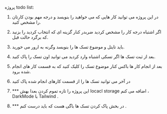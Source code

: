 پروژه todo list:
1) در این پروژه می توانید کار هایی که می خواهید را بنویسد و درجه مهم بودن کارتان را مشخص کنید.
2) اگر اشتباه درجه کار را مشخص کردید ضربدر کنار گزینه ای که انتخاب کردید را بزنید که برگرد حالت قبل.
3) باید تایتل و موضوع تسک ها را بنویسد وگرنه به ارور می خورید.
4) بعد از ثبت تسک ها اگر تسکی اشتباه وارد کردید می توانید اون تسک را پاک کنید.
5) بعد از انجام کار ها باکس کنار موضوع تسک را کلیک کنید که به قسمت کار های انجام شده برود.
6) در آخر می توانید تسک ها را از قسمت کارهای انجام شده پاک کنید

7) *** این پروژه را تازه تموم کردن بعدا بهش locacl storage اضافه می کنم ، DarkMode با Tailwind .
8) *** در بخش پاک کردن تسک ها باگی هست که باید درست کنم .

